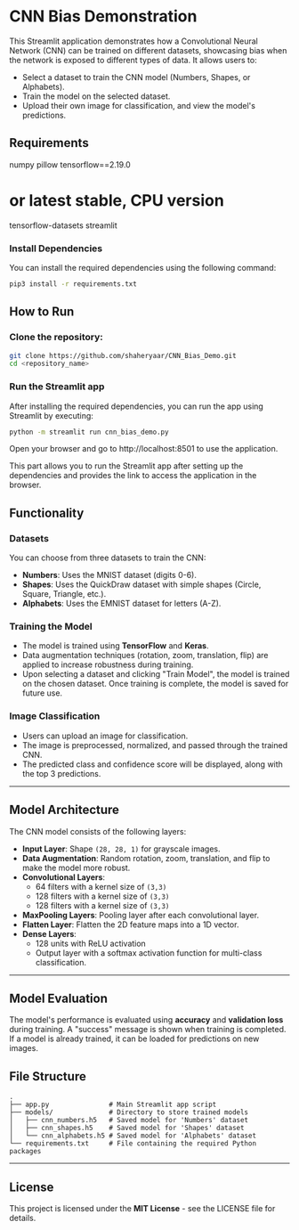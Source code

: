 # CNN Bias Demonstration

This Streamlit application demonstrates how a Convolutional Neural Network (CNN) can be trained on different datasets, showcasing bias when the network is exposed to different types of data. It allows users to:

- Select a dataset to train the CNN model (Numbers, Shapes, or Alphabets).
- Train the model on the selected dataset.
- Upload their own image for classification, and view the model's predictions.

## Requirements

numpy
pillow
tensorflow==2.19.0
  # or latest stable, CPU version
tensorflow-datasets
streamlit


### Install Dependencies

You can install the required dependencies using the following command:

```bash
pip3 install -r requirements.txt
```
## How to Run

### Clone the repository:

```bash
git clone https://github.com/shaheryaar/CNN_Bias_Demo.git
cd <repository_name>
```
### Run the Streamlit app

After installing the required dependencies, you can run the app using Streamlit by executing:

```bash
python -m streamlit run cnn_bias_demo.py  
```
Open your browser and go to http://localhost:8501 to use the application.



This part allows you to run the Streamlit app after setting up the dependencies and provides the link to access the application in the browser.

## Functionality

### Datasets

You can choose from three datasets to train the CNN:

- **Numbers**: Uses the MNIST dataset (digits 0-6).
- **Shapes**: Uses the QuickDraw dataset with simple shapes (Circle, Square, Triangle, etc.).
- **Alphabets**: Uses the EMNIST dataset for letters (A-Z).

### Training the Model

- The model is trained using **TensorFlow** and **Keras**.
- Data augmentation techniques (rotation, zoom, translation, flip) are applied to increase robustness during training.
- Upon selecting a dataset and clicking "Train Model", the model is trained on the chosen dataset. Once training is complete, the model is saved for future use.

### Image Classification

- Users can upload an image for classification.
- The image is preprocessed, normalized, and passed through the trained CNN.
- The predicted class and confidence score will be displayed, along with the top 3 predictions.

---

## Model Architecture

The CNN model consists of the following layers:

- **Input Layer**: Shape `(28, 28, 1)` for grayscale images.
- **Data Augmentation**: Random rotation, zoom, translation, and flip to make the model more robust.
- **Convolutional Layers**:
  - 64 filters with a kernel size of `(3,3)`
  - 128 filters with a kernel size of `(3,3)`
  - 128 filters with a kernel size of `(3,3)`
- **MaxPooling Layers**: Pooling layer after each convolutional layer.
- **Flatten Layer**: Flatten the 2D feature maps into a 1D vector.
- **Dense Layers**:
  - 128 units with ReLU activation
  - Output layer with a softmax activation function for multi-class classification.

---

## Model Evaluation

The model's performance is evaluated using **accuracy** and **validation loss** during training. A "success" message is shown when training is completed. If a model is already trained, it can be loaded for predictions on new images.


## File Structure

```plaintext
.
├── app.py               # Main Streamlit app script
├── models/              # Directory to store trained models
│   ├── cnn_numbers.h5   # Saved model for 'Numbers' dataset
│   ├── cnn_shapes.h5    # Saved model for 'Shapes' dataset
│   └── cnn_alphabets.h5 # Saved model for 'Alphabets' dataset
└── requirements.txt     # File containing the required Python packages

```
---

## License

This project is licensed under the **MIT License** - see the LICENSE file for details.



